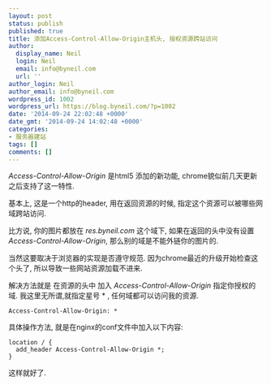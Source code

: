 ```yaml
---
layout: post
status: publish
published: true
title: 添加Access-Control-Allow-Origin主机头, 授权资源跨站访问
author:
  display_name: Neil
  login: Neil
  email: info@byneil.com
  url: ''
author_login: Neil
author_email: info@byneil.com
wordpress_id: 1002
wordpress_url: https://blog.byneil.com/?p=1002
date: '2014-09-24 22:02:48 +0000'
date_gmt: '2014-09-24 14:02:48 +0000'
categories:
- 服务器建站
tags: []
comments: []
---
```

<p><em>Access-Control-Allow-Origin</em> 是html5 添加的新功能, chrome貌似前几天更新之后支持了这一特性.</p>
<p>基本上, 这是一个http的header,  用在返回资源的时候,  指定这个资源可以被哪些网域跨站访问.</p>
<p>比方说, 你的图片都放在 <em>res.byneil.com</em> 这个域下, 如果在返回的头中没有设置 <em>Access-Control-Allow-Origin</em>, 那么别的域是不能外链你的图片的.</p>
<p>当然这要取决于浏览器的实现是否遵守规范.  因为chrome最近的升级开始检查这个头了, 所以导致一些网站资源加载不进来.</p>
<p>解决方法就是 在资源的头中 加入 <em>Access-Control-Allow-Origin</em> 指定你授权的域. 我这里无所谓,就指定星号 * , 任何域都可以访问我的资源.</p>
<pre><code>Access-Control-Allow-Origin: *
</code></pre>
<p>具体操作方法, 就是在nginx的conf文件中加入以下内容:</p>
<pre><code>location / {
  add_header Access-Control-Allow-Origin *;
}
</code></pre>
<p>这样就好了.</p>
